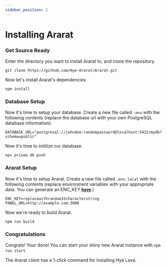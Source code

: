```yaml
---
sidebar_position: 2
---
```


# Installing Ararat
<!-- The easiest way to install Ararat is one-click deployment to Hye Cloud over the Hye Speed Network-->

### Get Source Ready
Enter the directory you want to install Ararat to, and clone the repository.

```
git clone https://github.com/Hye-Ararat/Ararat.git
```

Now let's install Ararat's dependencies

```
npm install
```

### Database Setup
Now it's time to setup your database. Create a new file called `.env` with the following contents (replace the database url with your own PostgreSQL database information):

```env title=".env"
DATABASE_URL="postgresql://johndoe:randompassword@localhost:5432/mydb?schema=public"
```

Now it's time to initilize our database.
```
npx prisma db push
```

### Ararat Setup
Now it's time to setup Ararat. Create a new file called `.env.local` with the following contents (replace environment variables with your appropriate data. You can generate an ENC_KEY **[here](https://www.browserling.com/tools/random-hex)**.)

```env title=".env.local"
ENC_KEY=replacewithrandom32characterstring
PANEL_URL=http://example.com:3000
```

Now we're ready to build Ararat.
```
npm run build
```

### Congratulations
Congrats! Your done! You can start your shiny new Ararat instance with `npm run start`. 

The Ararat client has a 1-click command for installing Hye Lava.